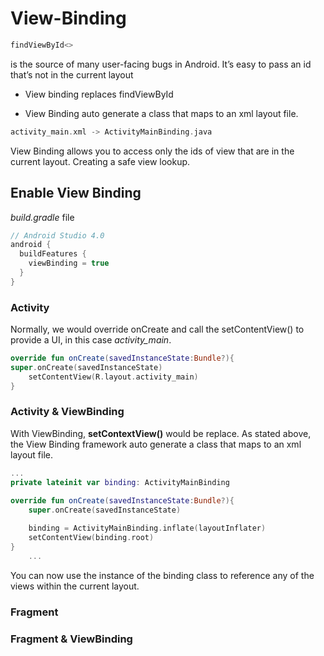 # View-Binding

```kotlin
findViewById<>
```
is the source of many user-facing bugs in Android. It’s easy to pass an id that’s not in the current layout 

- View binding replaces findViewById

- View Binding auto generate a class that maps to an xml layout file.
```kotlin
activity_main.xml -> ActivityMainBinding.java
```

View Binding allows you to access only the ids of view that are in the current layout. Creating a safe view lookup.


## Enable View Binding

*build.gradle* file
```kotlin
// Android Studio 4.0
android {
  buildFeatures {
    viewBinding = true
  }
}
```

### Activity
Normally, we would override onCreate and call the setContentView() to provide a UI, in this case *activity_main*.

```kotlin
override fun onCreate(savedInstanceState:Bundle?){
super.onCreate(savedInstanceState)
    setContentView(R.layout.activity_main)
}
```
### Activity & ViewBinding
With ViewBinding, **setContextView()** would be replace.
As stated above, the View Binding framework auto generate a class that maps to an xml layout file.
```kotlin
...
private lateinit var binding: ActivityMainBinding
    
override fun onCreate(savedInstanceState:Bundle?){
    super.onCreate(savedInstanceState)

    binding = ActivityMainBinding.inflate(layoutInflater)
    setContentView(binding.root)
}
    ...
```
You can now use the instance of the binding class to reference any of the views within the current layout.

### Fragment

### Fragment & ViewBinding

